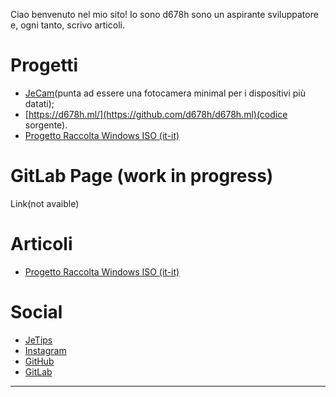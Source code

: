 Ciao benvenuto nel mio sito! Io sono d678h sono un aspirante sviluppatore e, ogni tanto, scrivo articoli. 
# Progetti

 - [JeCam](https://github.com/d678h/JeCam)(punta ad essere una fotocamera minimal per i dispositivi più datati);
 - [https://d678h.ml/](https://github.com/d678h/d678h.ml)(codice sorgente).
 - [Progetto Raccolta Windows ISO (it-it)](https://mega.nz/folder/P9EGWL4C#anG3fEEuAiKiQ5DhAlji6g)
 
# GitLab Page (work in progress)
 Link(not avaible)
# Articoli
 - [Progetto Raccolta Windows ISO (it-it)](/articoli/windowsiso.md/)
# Social
 
 - [JeTips](https://t.me/JeTips)
 - [Instagram](https://instagram.com/d678h.py)
 - [GitHub](https://github.com/d678h)
 - [GitLab](https://gitlab.com/d678h)
 ---
